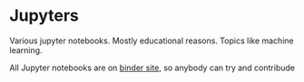 # Jupyters

Various jupyter notebooks. Mostly educational reasons. Topics like machine learning.

All Jupyter notebooks are on [binder site](https://hub.gke.mybinder.org/user/malachov-jupyters-wksoczbt/tree), so anybody can try and contribude

